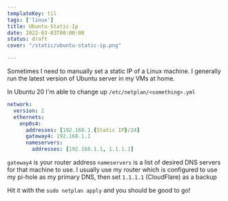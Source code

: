 ```yaml
---
templateKey: til
tags: ['linux']
title: Ubuntu-Static-Ip
date: 2022-03-03T00:00:00
status: draft
cover: "/static/ubuntu-static-ip.png"

---
```


Sometimes I need to manually set a static IP of a Linux machine. I generally run the latest version of Ubuntu server in my VMs at home.

In Ubuntu 20 I'm able to change up `/etc/netplan/<something>.yml`

```yaml
network:
  version: 2
  ethernets:
    enp0s4:
      addresses: [192.168.1.{Static IP}/24]
      gateway4: 192.168.1.1
      nameservers:
        addresses: [192.168.1.1, 1.1.1.1]
```

`gateway4` is your router address
`nameservers` is a list of desired DNS servers for that machine to use. I  usually use my router which is configured to use my pi-hole as my primary DNS, then set  `1.1.1.1` (CloudFlare) as a backup

Hit it with the `sudo netplan apply` and you should be good to go!
